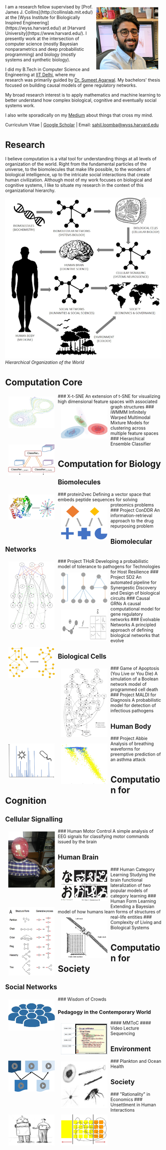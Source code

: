 <img vspace="10" hspace="10" align="right" width="200" height="200" src="/images/sloomba.jpg">
I am a research fellow supervised by [Prof. James J. Collins](http://collinslab.mit.edu/) at the [Wyss Institute for Biologically Inspired Engineering](https://wyss.harvard.edu/) at [Harvard University](https://www.harvard.edu/). I presently work at the intersection of computer science (mostly Bayesian nonparametrics and deep probabilistic programming) and biology (mostly systems and synthetic biology). 

I did my B.Tech in Computer Science and Engineering at [IIT Delhi](http://www.iitd.ac.in/), where my research was primarily guided by [Dr. Sumeet Agarwal](http://web.iitd.ac.in/~sumeet/research.html). My bachelors' thesis focused on building causal models of gene regulatory networks.

My broad research interest is to apply mathematics and machine learning to better understand how complex biological, cognitive and eventually social systems work.

I also write sporadically on my [Medium](https://medium.com/@sahilloomba) about things that cross my mind. 

Curriculum Vitae | [Google Scholar](https://scholar.google.com/citations?user=uuwcbrAAAAAJ) | Email: <sahil.loomba@wyss.harvard.edu>

# Research

I believe computation is a vital tool for understanding things at all levels of organization of the world. Right from the fundamental particles of the universe, to the biomolecules that make life possible, to the wonders of biological intelligence, up to the intricate social interactions that create human civilization. Although most of my work focuses on biological and cognitive systems, I like to situate my research in the context of this organizational hierarchy.

![Hierarchical Organization of the World](/images/organization_of_the_world.jpg)
*Hierarchical Organization of the World*

# Computation Core

<img vspace="10" hspace="10" align="left" width="150" height="100" src="/images/thumb_xtsne.jpg">
### X-t-SNE
An extension of t-SNE for visualizing high dimensional feature spaces with associated graph structures

<img vspace="10" hspace="10" align="left" width="150" height="100" src="/images/thumb_iwmmm.jpg">
### iWMMM
Infinitely Warped Multimodal Mixture Models for clustering across multiple feature spaces

<img vspace="10" hspace="10" align="left" width="150" height="100" src="/images/thumb_hierarchicalensemble.jpg">
### Hierarchical Ensemble Classifier

# Computation for Biology

## Biomolecules

<img vspace="10" hspace="10" align="left" width="150" height="80" src="/images/thumb_protein2vec.jpg">
### protein2vec
Defining a vector space that embeds peptide sequences for solving proteomics problems

<img vspace="10" hspace="10" align="left" width="150" height="110" src="/images/thumb_conddr.jpg">
### Project ConDDR
An information-retrieval approach to the drug repurposing problem

## Biomolecular Networks

<img vspace="10" hspace="10" align="left" width="150" height="220" src="/images/thumb_crom3top.jpg">
### Project THoR
Developing a probabilistic model of tolerance to pathogens for Technologies for Host Resilience

<img vspace="10" hspace="10" align="left" width="150" height="100" src="/images/thumb_sd2.jpg">
### Project SD2
An automated pipeline for Synergestic Discovery and Design of biological circuits

<img vspace="10" hspace="10" align="left" width="150" height="100" src="/images/thumb_causalgrn.jpg">
### Causal GRNs
A causal computational model for gene regulatory networks

<img vspace="10" hspace="10" align="left" width="150" height="100" src="/images/thumb_evolvablenetworks.jpg">
### Evolvable Networks
A principled approach of defining biological networks that evolve

## Biological Cells

<img vspace="10" hspace="10" align="left" width="150" height="220" src="/images/thumb_apoptosis.jpg">
### Game of Apoptosis (You Live or You Die)
A simulation of a Boolean network model of programmed cell death

<img vspace="10" hspace="10" align="left" width="150" height="110" src="/images/thumb_maldi.jpg">
### Project MALDI for Diagnosis
A probabilistic model for detection of infectious pathogens

## Human Body

<img vspace="10" hspace="10" align="left" width="150" height="130" src="/images/thumb_abbie.jpg">
### Project Abbie
Analysis of breathing waveforms for preemptive prediction of an asthma attack

# Computation for Cognition

## Cellular Signalling

<img vspace="10" hspace="10" align="left" width="150" height="180" src="/images/thumb_eeg.jpg">
### Human Motor Control
A simple analysis of EEG signals for classifying motor commands issued by the brain

## Human Brain

<img vspace="10" hspace="10" align="left" width="150" height="100" src="/images/thumb_prototypeexemplar.jpg">
### Human Category Learning
Studying the brain functional lateralization of two popular models of category learning

<img vspace="10" hspace="10" align="left" width="150" height="220" src="/images/thumb_formlearning.jpg">
### Human Form Learning
Extending a Bayesian model of how humans learn forms of structures of real-life entities

<img vspace="10" hspace="10" align="left" width="150" height="130" src="/images/thumb_complexitylivingbiosystems.jpg">
### Complexity of Living and Biological Systems

# Computation for Society

## Social Networks

<img vspace="10" hspace="10" align="left" width="150" height="100" src="/images/thumb_crowds.jpg">
### Wisdom of Crowds

### Pedagogy in the Contemporary World

<img vspace="10" hspace="10" align="left" width="150" height="100" src="/images/thumb_mmtoc.jpg">
#### MMToC

<img vspace="10" hspace="10" align="left" width="150" height="100" src="/images/thumb_videosequencing.jpg">
#### Video Lecture Sequencing

## Environment

<img vspace="10" hspace="10" align="left" width="150" height="150" src="/images/thumb_plankton.jpg">
### Plankton and Ocean Health

## Society

<img vspace="10" hspace="10" align="left" width="150" height="100" src="/images/thumb_rationalityeconomics.jpg">
### "Rationality" in Economics

<img vspace="10" hspace="10" align="left" width="150" height="100" src="/images/thumb_unsettlement.jpg">
### Unsettlment in Human Interactions
